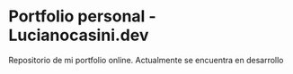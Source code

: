 # Portfolio personal - Lucianocasini.dev

Repositorio de mi portfolio online. Actualmente se encuentra en desarrollo
